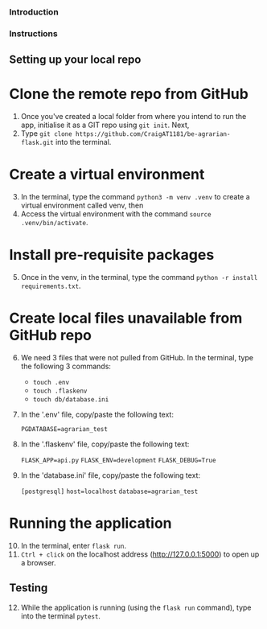 ### Introduction

### Instructions

## Setting up your local repo

# Clone the remote repo from GitHub

1. Once you've created a local folder from where you intend to run the app, initialise it as a GIT repo using `git init`. Next,
2. Type `git clone https://github.com/CraigAT1181/be-agrarian-flask.git` into the terminal.

# Create a virtual environment

3. In the terminal, type the command `python3 -m venv .venv` to create a virtual environment called venv, then
4. Access the virtual environment with the command `source .venv/bin/activate`.

# Install pre-requisite packages

5. Once in the venv, in the terminal, type the command `python -r install requirements.txt`.

# Create local files unavailable from GitHub repo

6. We need 3 files that were not pulled from GitHub. In the terminal, type the following 3 commands:

   - `touch .env`
   - `touch .flaskenv`
   - `touch db/database.ini`

7. In the '.env' file, copy/paste the following text:

   `PGDATABASE=agrarian_test`

8. In the '.flaskenv' file, copy/paste the following text:

   `FLASK_APP=api.py`
   `FLASK_ENV=development`
   `FLASK_DEBUG=True`

9. In the 'database.ini' file, copy/paste the following text:

   `[postgresql]`
   `host=localhost`
   `database=agrarian_test`

# Running the application

10. In the terminal, enter `flask run`.
11. `Ctrl + click` on the localhost address (http://127.0.0.1:5000) to open up a browser.

## Testing

12. While the application is running (using the `flask run` command), type into the terminal `pytest`.